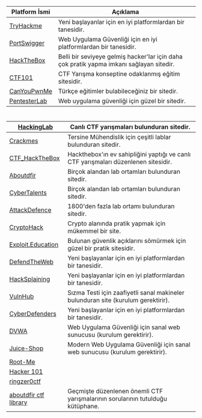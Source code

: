 
| Platform İsmi                                   | Açıklama                                           |
|---------------------------------|---------------------------------------------------|
| [TryHackme](https://tryhackme.com/)     | Yeni başlayanlar için en iyi platformlardan bir tanesidir.   |
| [PortSwigger](https://portswigger.net/web-security/all-materials) | Web Uygulama Güvenliği için en iyi platformlardan bir tanesidir. |
| [HackTheBox](https://www.hackthebox.com/) | Belli bir seviyeye gelmiş hacker'lar için daha çok pratik yapma imkanı sağlayan sitedir. |
| [CTF101](https://ctf101.org/) | CTF Yarışma konseptine odaklanmış eğitim sitesidir. |
| [CanYouPwnMe](https://canyoupwn.me/courses/) | Türkçe eğitimler bulabileceğiniz bir sitedir. |
| [PentesterLab](https://pentesterlab.com/) | Web uygulama güvenliği için güzel bir sitedir. |

#

| [HackingLab](https://hacking-lab.com/events/) | Canlı CTF yarışmaları bulunduran sitedir. |
|------------------------------------|-------------------------------------------------------|
| [Crackmes](https://crackmes.one/) | Tersine Mühendislik için çeşitli lablar bulunduran sitedir. |
| [CTF_HackTheBox](https://ctf.hackthebox.com/) | Hackthebox'ın ev sahipliğini yaptığı ve canlı CTF yarışmaları düzenlenen sitesidir. |
| [Aboutdfir](https://aboutdfir.com/education/challenges-ctfs/) | Birçok alandan lab ortamları bulunduran sitedir. |
| [CyberTalents](https://cybertalents.com/challenges/) | Birçok alandan lab ortamları bulunduran sitedir. |
| [AttackDefence](https://attackdefense.com/) | 1800'den fazla lab ortamı bulunduran sitedir. |
| [CryptoHack](https://cryptohack.org/) | Crypto alanında pratik yapmak için mükemmel bir site. |
| [Exploit.Education](https://exploit.education/) | Bulunan güvenlik açıklarını sömürmek için güzel bir pratik sitesidir. |
| [DefendTheWeb](https://defendtheweb.net/) | Yeni başlayanlar için en iyi platformlardan bir tanesidir. |
| [HackSplaining](https://www.hacksplaining.com/lessons) | Yeni başlayanlar için en iyi platformlardan bir tanesidir. |
| [VulnHub](https://www.vulnhub.com/) | Sızma Testi için zaafiyetli sanal makineler bulunduran site (kurulum gerektirir). |
| [CyberDefenders](https://cyberdefenders.org/blueteam-ctf-challenges/) | Yeni başlayanlar için en iyi platformlardan bir tanesidir. |
| [DVWA](https://github.com/digininja/DVWA) | Web Uygulama Güvenliği için sanal web sunucusu (kurulum gerektirir). |
| [Juice-Shop](https://github.com/juice-shop/juice-shop) | Modern Web Uygulama Güvenliği için sanal web sunucusu (kurulum gerektirir). |
| [Root-Me](https://www.root-me.org/?lang=en) | |
| [Hacker 101](https://ctf.hacker101.com/) | |
| [ringzer0ctf](https://ringzer0ctf.com/challenges) | |
| [aboutdfir ctf library](https://aboutdfir.com/education/challenges-ctfs/) | Geçmişte düzenlenen önemli CTF yarışmalarının sorularının tutulduğu kütüphane. |


